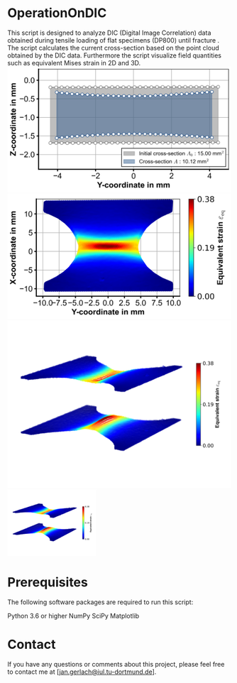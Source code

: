 # OperationOnDIC
This script is designed to analyze DIC (Digital Image Correlation) data obtained during tensile loading of flat specimens (DP800) until fracture . The script calculates the current cross-section based on the point cloud obtained by the DIC data. Furthermore the script visualize field quantities such as equivalent Mises strain in 2D and 3D.
![Alt text](/plots/cross_section000.png "Optional title")
![Alt text](/plots/mises2D000.png "Optional title")
![Alt text](/plots/mises3D000.png "Optional title")
<img src="/plots/mises3D000.png" alt="Alt text" width="200"/>
# Prerequisites
The following software packages are required to run this script:

Python 3.6 or higher
NumPy
SciPy
Matplotlib

# Contact
If you have any questions or comments about this project, please feel free to contact me at [jan.gerlach@iul.tu-dortmund.de].
